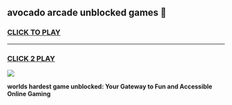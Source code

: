 
## avocado arcade unblocked games 👋
<h3>
<a href="https://premium.freeplayer.one?title=avocado_arcade_unblocked_games&ref=13F">CLICK TO PLAY</a></h3>
<hr>

<h3>
<a href="https://premium.freeplayer.one?title=avocado_arcade_unblocked_games&ref=13F">CLICK 2 PLAY</a>
  
</h3>

<a href="https://premium.freeplayer.one?title=avocado_arcade_unblocked_games&ref=12F/"><img src="https://clearcache.store/games.png"></a>


**worlds hardest game unblocked: Your Gateway to Fun and Accessible Online Gaming**
